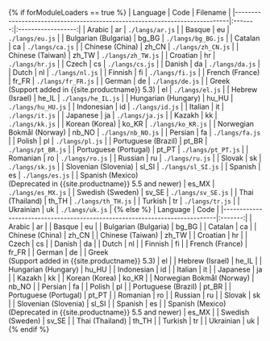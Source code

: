 {% if forModuleLoaders == true %}
| Language                                                                   | Code  | Filename         |
|----------------------------------------------------------------------------|:-------:|:------------------:|
| Arabic                                                                     | ar    | `./langs/ar.js`    |
| Basque                                                                     | eu    | `./langs/eu.js`    |
| Bulgarian (Bulgaria)                                                       | bg_BG | `./langs/bg_BG.js` |
| Catalan                                                                    | ca    | `./langs/ca.js`    |
| Chinese (China)                                                            | zh_CN | `./langs/zh_CN.js` |
| Chinese (Taiwan)                                                           | zh_TW | `./langs/zh_TW.js` |
| Croatian                                                                   | hr    | `./langs/hr.js`    |
| Czech                                                                      | cs    | `./langs/cs.js`    |
| Danish                                                                     | da    | `./langs/da.js`    |
| Dutch                                                                      | nl    | `./langs/nl.js`    |
| Finnish                                                                    | fi    | `./langs/fi.js`    |
| French (France)                                                            | fr_FR | `./langs/fr_FR.js` |
| German                                                                     | de    | `./langs/de.js`    |
| Greek <br /> (Support added in {{site.productname}} 5.3)                   | el    | `./langs/el.js`    |
| Hebrew (Israel)                                                            | he_IL | `./langs/he_IL.js` |
| Hungarian (Hungary)                                                        | hu_HU | `./langs/hu_HU.js` |
| Indonesian                                                                 | id    | `./langs/id.js`    |
| Italian                                                                    | it    | `./langs/it.js`    |
| Japanese                                                                   | ja    | `./langs/ja.js`    |
| Kazakh                                                                     | kk    | `./langs/kk.js`    |
| Korean (Korea)                                                             | ko_KR | `./langs/ko_KR.js` |
| Norwegian Bokmål (Norway)                                                  | nb_NO | `./langs/nb_NO.js` |
| Persian                                                                    | fa    | `./langs/fa.js`    |
| Polish                                                                     | pl    | `./langs/pl.js`    |
| Portuguese (Brazil)                                                        | pt_BR | `./langs/pt_BR.js` |
| Portuguese (Portugal)                                                      | pt_PT | `./langs/pt_PT.js` |
| Romanian                                                                   | ro    | `./langs/ro.js`    |
| Russian                                                                    | ru    | `./langs/ru.js`    |
| Slovak                                                                     | sk    | `./langs/sk.js`    |
| Slovenian (Slovenia)                                                       | sl_SI | `./langs/sl_SI.js` |
| Spanish                                                                    | es    | `./langs/es.js`    |
| Spanish (Mexico) <br /> (Deprecated in {{site.productname}} 5.5 and newer) | es_MX | `./langs/es_MX.js` |
| Swedish (Sweden)                                                           | sv_SE | `./langs/sv_SE.js` |
| Thai (Thailand)                                                            | th_TH | `./langs/th_TH.js` |
| Turkish                                                                    | tr    | `./langs/tr.js`    |
| Ukrainian                                                                  | uk    | `./langs/uk.js`    |
{% else %}
| Language                                                                   | Code  |
|----------------------------------------------------------------------------|:-------:|
| Arabic                                                                     | ar    |
| Basque                                                                     | eu    |
| Bulgarian (Bulgaria)                                                       | bg_BG |
| Catalan                                                                    | ca    |
| Chinese (China)                                                            | zh_CN |
| Chinese (Taiwan)                                                           | zh_TW |
| Croatian                                                                   | hr    |
| Czech                                                                      | cs    |
| Danish                                                                     | da    |
| Dutch                                                                      | nl    |
| Finnish                                                                    | fi    |
| French (France)                                                            | fr_FR |
| German                                                                     | de    |
| Greek <br /> (Support added in {{site.productname}} 5.3)                   | el    |
| Hebrew (Israel)                                                            | he_IL |
| Hungarian (Hungary)                                                        | hu_HU |
| Indonesian                                                                 | id    |
| Italian                                                                    | it    |
| Japanese                                                                   | ja    |
| Kazakh                                                                     | kk    |
| Korean (Korea)                                                             | ko_KR |
| Norwegian Bokmål (Norway)                                                  | nb_NO |
| Persian                                                                    | fa    |
| Polish                                                                     | pl    |
| Portuguese (Brazil)                                                        | pt_BR |
| Portuguese (Portugal)                                                      | pt_PT |
| Romanian                                                                   | ro    |
| Russian                                                                    | ru    |
| Slovak                                                                     | sk    |
| Slovenian (Slovenia)                                                       | sl_SI |
| Spanish                                                                    | es    |
| Spanish (Mexico) <br /> (Deprecated in {{site.productname}} 5.5 and newer) | es_MX |
| Swedish (Sweden)                                                           | sv_SE |
| Thai (Thailand)                                                            | th_TH |
| Turkish                                                                    | tr    |
| Ukrainian                                                                  | uk    |
{% endif %}